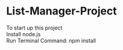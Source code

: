 # List-Manager-Project  

To start up this project  
   Install node.js  
   Run Terminal Command: npm install
